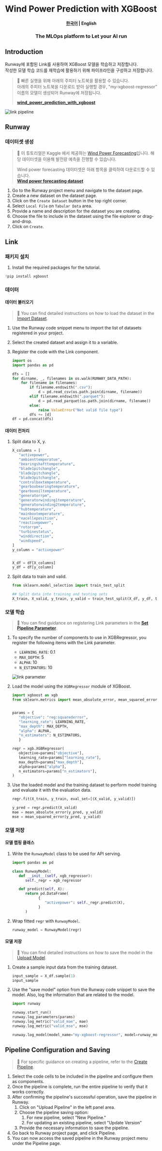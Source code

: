 # Wind Power Prediction with XGBoost

<h4 align="center">
    <p>
        <a href="README.md">한국어</a> |
        <b>English</b>
    <p>
</h4>

<h3 align="center">
    <p>The MLOps platform to Let your AI run</p>
</h3>

## Introduction

Runway에 포함된 Link를 사용하여 XGBoost 모델을 학습하고 저장합니다.  
작성한 모델 학습 코드를 재학습에 활용하기 위해 파이프라인을 구성하고 저장합니다.

> 📘 빠른 실행을 위해 아래의 주피터 노트북을 활용할 수 있습니다.  
> 아래의 주피터 노트북을 다운로드 받아 실행할 경우, "my-xgboost-regressor" 이름의 모델이 생성되어 Runway에 저장됩니다.
>
> **[wind_power_prediction_with_xgboost](https://drive.google.com/uc?export=download&id=1bp2vAvrKvPhaDgDAudZqpN_l5bmd2XmO)**

![link pipeline](../../assets/wind_power_prediction_with_xgboost/link_pipeline.png)

## Runway

### 데이터셋 생성

> 📘 이 튜토리얼은 Kaggle 에서 제공하는 [Wind Power Forecasting](https://www.kaggle.com/datasets/theforcecoder/wind-power-forecasting)입니다. 해당 데이터셋을 이용해 발전량 예측을 진행할 수 있습니다.
>
> Wind power forecasting 데이터셋은 아래 항목을 클릭하여 다운로드할 수 있습니다.  
> **[Wind power forecasting dataset](https://drive.google.com/uc?export=download&id=16iE44jF7J6rCa01EGcUP1wuMrKJUdN7J)**

1. Go to the Runway project menu and navigate to the dataset page.
2. Create a new dataset on the dataset page.
3. Click on the `Create Dataset` button in the top right corner.
4. Select `Local File` on `Tabular Data` area.
5. Provide a name and description for the dataset you are creating.
6. Choose the file to include in the dataset using the file explorer or drag-and-drop.
7. Click on `Create`.

## Link

### 패키지 설치

1. Install the required packages for the tutorial.

```python
!pip install xgboost
```

### 데이터

#### 데이터 불러오기

> 📘 You can find detailed instructions on how to load the dataset in the [Import Dataset](https://docs.mrxrunway.ai/v0.13.0-Eng/docs/import-dataset).

1. Use the Runway code snippet menu to import the list of datasets registered in your project.
2. Select the created dataset and assign it to a variable.
3. Register the code with the Link component.

    ```python
    import os
    import pandas as pd

    dfs = []
    for dirname, _, filenames in os.walk(RUNWAY_DATA_PATH):
        for filename in filenames:
            if filename.endswith(".csv"):
                d = pd.read_csv(os.path.join(dirname, filename))
            elif filename.endswith(".parquet"):
                d = pd.read_parquet(os.path.join(dirname, filename))
            else:
                raise ValueError("Not valid file type")
            dfs += [d]
    df = pd.concat(dfs)
    ```

#### 데이터 전처리

1. Split data to X, y.

    ```python
    X_columns = [
       "activepower",
       "ambienttemperatue",
       "bearingshafttemperature",
       "blade1pitchangle",
       "blade2pitchangle",
       "blade3pitchangle",
       "controlboxtemperature",
       "gearboxbearingtemperature",
       "gearboxoiltemperature",
       "generatorrpm",
       "generatorwinding1temperature",
       "generatorwinding2temperature",
       "hubtemperature",
       "mainboxtemperature",
       "nacelleposition",
       "reactivepower",
       "rotorrpm",
       "turbinestatus",
       "winddirection",
       "windspeed",
    ]
    y_column = "activepower"


    X_df = df[X_columns]
    y_df = df[y_column]
    ```

2. Split data to train and valid.

    ```python
    from sklearn.model_selection import train_test_split

    ## Split data into training and testing sets
    X_train, X_valid, y_train, y_valid = train_test_split(X_df, y_df, test_size=0.2)
    ```

### 모델 학습

> 📘 You can find guidance on registering Link parameters in the **[Set Pipeline Parameter](https://docs.mrxrunway.ai/v0.13.0-Eng/docs/set-pipeline-parameter)**.

1. To specify the number of components to use in XGBRegressor, you register the following items with the Link parameter.

    - `LEARNING_RATE`: 0.1
    - `MAX_DEPTH`: 5
    - `ALPHA`: 10
    - `N_ESTIMATORS`: 10

    ![link parameter](../../assets/wind_power_prediction_with_xgboost/link_parameter.png)

2. Load the model using the `XGBRegressor` module of XGBoost.

    ```python
    import xgboost as xgb
    from sklearn.metrics import mean_absolute_error, mean_squared_error


    params = {
       "objective": "reg:squarederror",
       "learning_rate": LEARNING_RATE,
       "max_depth": MAX_DEPTH,
       "alpha": ALPHA,
       "n_estimators": N_ESTIMATORS,
       }

    regr = xgb.XGBRegressor(
       objective=params["objective"],
       learning_rate=params["learning_rate"],
       max_depth=params["max_depth"],
       alpha=params["alpha"],
       n_estimators=params["n_estimators"],
    )
    ```

3. Use the loaded model and the training dataset to perform model training and evaluate it with the evaluation data.

    ```python
    regr.fit(X_train, y_train, eval_set=[(X_valid, y_valid)])

    y_pred = regr.predict(X_valid)
    mae = mean_absolute_error(y_pred, y_valid)
    mse = mean_squared_error(y_pred, y_valid)
    ```

### 모델 저장

#### 모델 랩핑 클래스

1. Write the `RunwayModel` class to be used for API serving.

    ```python
    import pandas as pd

    class RunwayModel:
       def __init__(self, xgb_regressor):
          self._regr = xgb_regressor

       def predict(self, X):
          return pd.DataFrame(
                {
                   "activepower": self._regr.predict(X),
                }
          )
    ```

2. Wrap fitted `regr` with `RunwayModel`.

    ```python
    runway_model = RunwayModel(regr)
    ```

#### 모델 저장

> 📘 You can find detailed instructions on how to save the model in the [Upload Model](https://docs.mrxrunway.ai/v0.13.0-Eng/docs/upload-model).

1. Create a sample input data from the training dataset.

    ```python
    input_sample = X_df.sample(1)
    input_sample
    ```

2. Use the "save model" option from the Runway code snippet to save the model. Also, log the information that are related to the model.

    ```python
    import runway

    runway.start_run()
    runway.log_parameters(params)
    runway.log_metric("valid_mae", mae)
    runway.log_metric("valid_mse", mse)

    runway.log_model(model_name="my-xgboost-regressor", model=runway_model, input_samples={"predict": input_sample})

    ```

## Pipeline Configuration and Saving

> 📘 For specific guidance on creating a pipeline, refer to the [Create Pipeline](https://docs.mrxrunway.ai/v0.13.0-Eng/docs/create-pipeline).

1. Select the code cells to be included in the pipeline and configure them as components.
2. Once the pipeline is complete, run the entire pipeline to verify that it works correctly.
3. After confirming the pipeline's successful operation, save the pipeline in Runway.
    1. Click on "Upload Pipeline" in the left panel area.
    2. Choose the pipeline saving option:
        1. For new pipeline, select "New Pipeline."
        2. For updating an existing pipeline, select "Update Version"
    3. Provide the necessary information to save the pipeline.
4. Go back to Runway project page, and click Pipeline.
5. You can now access the saved pipeline in the Runway project menu under the Pipeline page.
